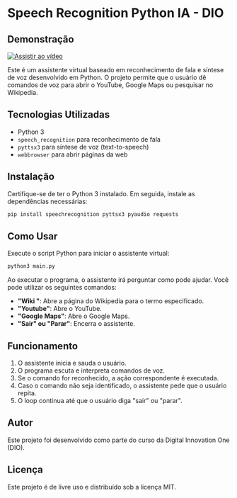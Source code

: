 # Speech Recognition Python IA - DIO

## Demonstração


[![Assistir ao vídeo](https://i.imgur.com/GAXwUBi.png)](https://drive.google.com/file/d/1BIr6ssOFuJXhCZkhaJZ1gvkFs11K31iR/view)


Este é um assistente virtual baseado em reconhecimento de fala e síntese de voz desenvolvido em Python. O projeto permite que o usuário dê comandos de voz para abrir o YouTube, Google Maps ou pesquisar no Wikipedia.

## Tecnologias Utilizadas
- Python 3
- `speech_recognition` para reconhecimento de fala
- `pyttsx3` para síntese de voz (text-to-speech)
- `webbrowser` para abrir páginas da web

## Instalação
Certifique-se de ter o Python 3 instalado. Em seguida, instale as dependências necessárias:
```sh
pip install speechrecognition pyttsx3 pyaudio requests
```

## Como Usar
Execute o script Python para iniciar o assistente virtual:
```sh
python3 main.py
```

Ao executar o programa, o assistente irá perguntar como pode ajudar. Você pode utilizar os seguintes comandos:

- **"Wiki <termo>"**: Abre a página do Wikipedia para o termo especificado.
- **"Youtube"**: Abre o YouTube.
- **"Google Maps"**: Abre o Google Maps.
- **"Sair" ou "Parar"**: Encerra o assistente.

## Funcionamento
1. O assistente inicia e sauda o usuário.
2. O programa escuta e interpreta comandos de voz.
3. Se o comando for reconhecido, a ação correspondente é executada.
4. Caso o comando não seja identificado, o assistente pede que o usuário repita.
5. O loop continua até que o usuário diga "sair" ou "parar".

## Autor
Este projeto foi desenvolvido como parte do curso da Digital Innovation One (DIO).

## Licença
Este projeto é de livre uso e distribuído sob a licença MIT.
